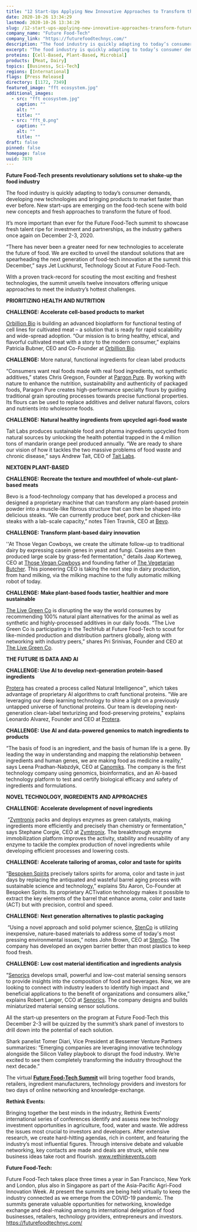 ```yaml
---
title: "12 Start-Ups Applying New Innovative Approaches to Transform the Future of Food"
date: 2020-10-26 13:34:29
lastmod: 2020-10-26 13:34:29
slug: /12-start-ups-applying-new-innovative-approaches-transform-future-food
company_name: "Future Food-Tech"
company_link: "https://futurefoodtechnyc.com/"
description: "The food industry is quickly adapting to today’s consumer demands, developing new technologies and bringing products to market faster than ever before. New start-ups are emerging on the food-tech scene with bold new concepts and fresh approaches to transform the future of food. It’s more important than ever for the Future Food-Tech summit to showcase fresh talent ripe for investment and partnerships, as the industry gathers once again on December 2-3, 2020. With a proven track-record for scouting the most exciting and freshest technologies, the summit unveils twelve innovators offering unique approaches to meet the industry’s hottest challenges."
excerpt: "The food industry is quickly adapting to today’s consumer demands, developing new technologies and bringing products to market faster than ever before. New start-ups are emerging on the food-tech scene with bold new concepts and fresh approaches to transform the future of food. It’s more important than ever for the Future Food-Tech summit to showcase fresh talent ripe for investment and partnerships, as the industry gathers once again on December 2-3, 2020. With a proven track-record for scouting the most exciting and freshest technologies, the summit unveils twelve innovators offering unique approaches to meet the industry’s hottest challenges."
proteins: [Cell-Based, Plant-Based, Microbial]
products: [Meat, Dairy]
topics: [Business, Sci-Tech]
regions: [International]
flags: [Press Release]
directory: [1172, 7349]
featured_image: "fft ecosystem.jpg"
additional_images:
  - src: "fft ecosystem.jpg"
    caption: ""
    alt: ""
    title: ""
  - src: "fft_0.png"
    caption: ""
    alt: ""
    title: ""
draft: false
pinned: false
homepage: false
uuid: 7870
---
```

<p><strong>Future Food-Tech presents revolutionary solutions set to shake-up the food industry</strong></p>
<p>The food industry is quickly adapting to today’s consumer demands, developing new technologies and bringing products to market faster than ever before. New start-ups are emerging on the food-tech scene with bold new concepts and fresh approaches to transform the future of food.</p>
<p>It’s more important than ever for the Future Food-Tech summit to showcase fresh talent ripe for investment and partnerships, as the industry gathers once again on December 2-3, 2020.</p>
<p>“There has never been a greater need for new technologies to accelerate the future of food. We are excited to unveil the standout solutions that are spearheading the next generation of food-tech innovation at the summit this December,” says Jet Luckhurst, Technology Scout at Future Food-Tech.</p>
<p>With a proven track-record for scouting the most exciting and freshest technologies, the summit unveils twelve innovators offering unique approaches to meet the industry’s hottest challenges.</p>
<p><strong>PRIORITIZING HEALTH AND NUTRITION</strong></p>
<p><strong>CHALLENGE: Accelerate cell-based products to market</strong></p>
<p><a href="https://www.orbillion.com/">Orbillion Bio</a> is building an advanced bioplatform for functional testing of cell lines for cultivated meat – a solution that is ready for rapid scalability and wide-spread adoption. “Our mission is to bring healthy, ethical, and flavorful cultivated meat with a story to the modern consumer,” explains Patricia Bubner, CEO and Co-Founder at <a href="https://www.orbillion.com/">Orbillion Bio</a>.</p>
<p><strong>CHALLENGE:</strong> More natural, functional ingredients for clean label products</p>
<p>“Consumers want real foods made with real food ingredients, not synthetic additives,” states Chris Gregson, Founder at <a href="http://paragonpure.com/">Pargon Pure</a>. By working <em>with</em> nature to enhance the nutrition, sustainability and authenticity of packaged foods, Paragon Pure creates high-performance specialty flours by guiding traditional grain sprouting processes towards precise functional properties. Its flours can be used to replace additives and deliver natural flavors, colors and nutrients into wholesome foods.</p>
<p><strong>CHALLENGE:</strong> <strong>Natural healthy ingredients from upcycled agri-food waste</strong></p>
<p>Tait Labs produces sustainable food and pharma ingredients upcycled from natural sources by unlocking the health potential trapped in the 4 million tons of mandarin orange peel produced annually. “We are ready to share our vision of how it tackles the two massive problems of food waste and chronic disease,” says Andrew Tait, CEO of <a href="https://herring-eagle-mm93.squarespace.com/">Tait Labs</a>.</p>
<p><strong>NEXTGEN PLANT-BASED </strong></p>
<p><strong>CHALLENGE:</strong> <strong>Recreate the texture and mouthfeel of whole-cut plant-based meats</strong></p>
<p>Bevo is a food-technology company that has developed a process and designed a proprietary machine that can transform any plant-based protein powder into a muscle-like fibrous structure that can then be shaped into delicious steaks. “We can currently produce beef, pork and chicken-like steaks with a lab-scale capacity,” notes Tilen Travnik, CEO at <a href="https://www.linkedin.com/company/bevo-tech/">Bevo</a>.</p>
<p><strong>CHALLENGE:</strong> <strong>Transform plant-based dairy innovation</strong></p>
<p>''At Those Vegan Cowboys, we create the ultimate follow-up to traditional dairy by expressing casein genes in yeast and fungi. Caseins are then produced large scale by grass-fed fermentation,” details Jaap Korteweg, CEO at <a href="https://thosevegancowboys.com/">Those Vegan Cowboys</a> and founding father of <a href="https://www.thevegetarianbutcher.com/">The Vegetarian Butcher</a>. This pioneering CEO is taking the next step in dairy production, from hand milking, via the milking machine to the fully automatic milking robot of today.</p>
<p><strong>CHALLENGE:</strong> <strong>Make plant-based foods tastier, healthier and more sustainable</strong></p>
<p><a href="https://www.thelivegreenco.com/">The Live Green Co</a> is disrupting the way the world consumes by recommending 100% natural plant alternatives for the animal as well as synthetic and highly-processed additives in our daily foods. “The Live Green Co is participating in the TechHub at Future Food-Tech to scout for like-minded production and distribution partners globally, along with networking with industry peers,” shares Pri Srinivas, Founder and CEO at <a href="https://www.thelivegreenco.com/">The Live Green Co</a>.</p>
<p><strong>THE FUTURE IS DATA AND AI</strong></p>
<p><strong>CHALLENGE: Use AI to develop next-generation protein-based ingredients</strong></p>
<p><a href="https://www.proterabio.com/">Protera</a> has created a process called Natural Intelligence™, which takes advantage of proprietary AI algorithms to craft functional proteins. "We are leveraging our deep learning technology to shine a light on a previously untapped universe of functional proteins. Our team is developing next-generation clean-label texturizing and food-preserving proteins," explains Leonardo Alvarez, Founder and CEO at <a href="https://www.proterabio.com/">Protera</a>.</p>
<p><strong>CHALLENGE:</strong> <strong>Use AI and data-powered genomics to match ingredients to products</strong></p>
<p>“The basis of food is an ingredient, and the basis of human life is a gene. By leading the way in understanding and mapping the relationship between ingredients and human genes, we are making food as medicine a reality,” says Leena Pradhan-Nabzdyk, CEO at <a href="https://www.canomiks.com/">Canomiks</a>. The company is the first technology company using genomics, bioinformatics, and an AI-based technology platform to test and certify biological efficacy and safety of ingredients and formulations.</p>
<p><strong>NOVEL TECHNOLOGY, INGREDIENTS AND APPROACHES</strong></p>
<p><strong>CHALLENGE:</strong> <strong>Accelerate development of novel ingredients</strong></p>
<p> “<a href="http://zymtronix.com/">Zymtronix</a> packs and deploys enzymes as green catalysts, making ingredients more efficiently and precisely than chemistry or fermentation,” says Stephane Corgie, CEO at <a href="http://zymtronix.com/">Zymtronix</a>. The breakthrough enzyme immobilization platform improves the activity, stability and reusability of any enzyme to tackle the complex production of novel ingredients while developing efficient processes and lowering costs.</p>
<p><strong>CHALLENGE:</strong> <strong>Accelerate tailoring of aromas, color and taste for spirits</strong></p>
<p>“<a href="https://www.bespokenspirits.com/">Bespoken Spirits</a> precisely tailors spirits for aroma, color and taste in just days by replacing the antiquated and wasteful barrel aging process with sustainable science and technology,” explains Stu Aaron, Co-Founder at Bespoken Spirits. Its proprietary ACTivation technology makes it possible to extract the key elements of the barrel that enhance aroma, color and taste (ACT) but with precision, control and speed.</p>
<p><strong>CHALLENGE:</strong> <strong>Next generation alternatives to plastic packaging</strong> </p>
<p> “Using a novel approach and solid polymer science, <a href="https://www.stencollc.com/">StenCo</a> is utilizing inexpensive, nature-based materials to address some of today's most pressing environmental issues,” notes John Brown, CEO at <a href="https://www.stencollc.com/">StenCo</a>. The company has developed an oxygen barrier better than most plastics to keep food fresh.</p>
<p><strong>CHALLENGE:</strong> <strong>Low cost material identification and ingredients analysis</strong></p>
<p>“<a href="https://senorics.com/">Senorics</a> develops small, powerful and low-cost material sensing sensors to provide insights into the composition of food and beverages. Now, we are looking to connect with industry leaders to identify high impact and beneficial applications to the benefit of organizations and consumers alike,” explains Robert Langer, CCO at <a href="https://senorics.com/">Senorics</a>. The company designs and builds miniaturized material sensing sensor solutions.</p>
<p>All the start-up presenters on the program at Future Food-Tech this December 2-3 will be quizzed by the summit’s shark panel of investors to drill down into the potential of each solution.</p>
<p>Shark panelist Tomer Diari, Vice President at Bessemer Venture Partners summarizes: “Emerging companies are leveraging innovative technology alongside the Silicon Valley playbook to disrupt the food industry. We’re excited to see them completely transforming the industry throughout the next decade.”</p>
<p>The virtual <strong><a href="http://www.futurefoodtechnyc.com">Future Food-Tech Summit</a> </strong>will bring together food brands, retailers, ingredient manufacturers, technology providers and investors for two days of online networking and knowledge-exchange.</p>
<p><strong>Rethink Events: </strong></p>
<p>Bringing together the best minds in the industry, Rethink Events’ international series of conferences identify and assess new technology investment opportunities in agriculture, food, water and waste. We address the issues most crucial to investors and developers. After extensive research, we create hard-hitting agendas, rich in content, and featuring the industry’s most influential figures. Through intensive debate and valuable networking, key contacts are made and deals are struck, while new business ideas take root and flourish. <a href="http://www.rethinkevents.com">www.rethinkevents.com</a></p>
<p><strong>Future Food-Tech:</strong></p>
<p>Future Food-Tech takes place three times a year in San Francisco, New York and London, plus also in Singapore as part of the Asia-Pacific Agri-Food Innovation Week. At present the summits are being held virtually to keep the industry connected as we emerge from the COVID-19 pandemic. The summits generate valuable opportunities for networking, knowledge exchange and deal-making among its international delegation of food businesses, retailers, technology providers, entrepreneurs and investors. <a href="https://futurefoodtechnyc.com/">https://futurefoodtechnyc.com/</a></p>
